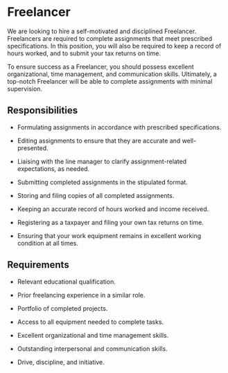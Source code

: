 # Freelancer

We are looking to hire a self-motivated and disciplined Freelancer. Freelancers are required to complete assignments that meet prescribed specifications. In this position, you will also be required to keep a record of hours worked, and to submit your tax returns on time.

To ensure success as a Freelancer, you should possess excellent organizational, time management, and communication skills. Ultimately, a top-notch Freelancer will be able to complete assignments with minimal supervision.

## Responsibilities

* Formulating assignments in accordance with prescribed specifications.

* Editing assignments to ensure that they are accurate and well-presented.

* Liaising with the line manager to clarify assignment-related expectations, as needed.

* Submitting completed assignments in the stipulated format.

* Storing and filing copies of all completed assignments.

* Keeping an accurate record of hours worked and income received.

* Registering as a taxpayer and filing your own tax returns on time.

* Ensuring that your work equipment remains in excellent working condition at all times.

## Requirements

* Relevant educational qualification.

* Prior freelancing experience in a similar role.

* Portfolio of completed projects.

* Access to all equipment needed to complete tasks.

* Excellent organizational and time management skills.

* Outstanding interpersonal and communication skills.

* Drive, discipline, and initiative.

